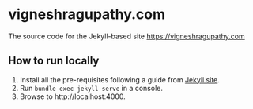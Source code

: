 # vigneshragupathy.com

The source code for the Jekyll-based site https://vigneshragupathy.com

## How to run locally

1. Install all the pre-requisites following a guide from [Jekyll site](https://jekyllrb.com/).
2. Run `bundle exec jekyll serve` in a console.
3. Browse to http://localhost:4000.
